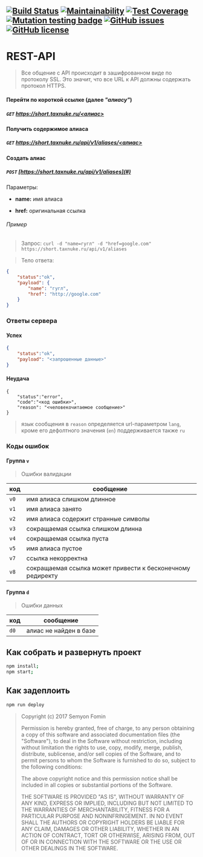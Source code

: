 [![Build Status](https://travis-ci.org/taxnuke/url-shortener.svg?branch=master)](https://travis-ci.org/taxnuke/url-shortener)
[![Maintainability](https://api.codeclimate.com/v1/badges/76293fe51f0b69fa5afe/maintainability)](https://codeclimate.com/github/taxnuke/url-shortener/maintainability)
[![Test Coverage](https://api.codeclimate.com/v1/badges/76293fe51f0b69fa5afe/test_coverage)](https://codeclimate.com/github/taxnuke/url-shortener/test_coverage)
[![Mutation testing badge](https://badge.stryker-mutator.io/github.com/taxnuke/url-shortener/master)](https://stryker-mutator.github.io)
[![GitHub issues](https://img.shields.io/github/issues/taxnuke/url-shortener.svg)](https://github.com/taxnuke/url-shortener/issues)
[![GitHub license](https://img.shields.io/github/license/taxnuke/url-shortener.svg)](https://github.com/taxnuke/url-shortener/blob/master/LICENSE)
---

# REST-API

> Все общение с API происходит в зашифрованном виде по протоколу SSL. Это значит, что все URL к API должны содержать протокол HTTPS.

#### Перейти по короткой ссылке (далее _"алиасу"_)

##### `GET` [https://short.taxnuke.ru/<алиас>](#)

#### Получить содержимое алиаса

##### `GET` [https://short.taxnuke.ru/api/v1/aliases/<алиас>](#)

#### Создать алиас

##### `POST` [https://short.taxnuke.ru/api/v1/aliases](#)

Параметры:

* **name:** имя алиаса

* **href:** оригинальная ссылка

###### Пример
> Запрос:
`curl -d "name=гугл" -d "href=google.com" https://short.taxnuke.ru/api/v1/aliases`

> Тело ответа:
```json
{
    "status":"ok",
    "payload": {
        "name": "гугл",
        "href": "http://google.com"
    }
}
```

### Ответы сервера
#### Успех
```json
{
    "status":"ok",
    "payload": "<запрошенные данные>"
}
```

#### Неудача
```
{
    "status":"error",
    "code":"<код ошибки>",
    "reason": "<человекочитаемое сообщение>"
}
```

> язык сообщения в `reason` определяется url-параметром `lang`, кроме его дефолтного значения (`en`) поддерживается также `ru`

### Коды ошибок

#### Группа `v`
> Ошибки валидации

|  код |                           сообщение                        |
|------|------------------------------------------------------------|
| `v0` | имя алиаса слишком длинное                                 |
| `v1` | имя алиаса занято                                          |
| `v2` | имя алиаса содержит странные символы                       |
| `v3` | сокращаемая ссылка слишком длинна                          |
| `v4` | сокращаемая ссылка пуста                                   |
| `v5` | имя алиаса пустое                                          |
| `v7` | ссылка некорректна                                         |
| `v8` | сокращаемая ссылка может привести к бесконечному редиректу |

#### Группа `d`
> Ошибки данных

|  код |                           сообщение                         |
|------|-------------------------------------------------------------|
| `d0` | алиас не найден в базе                                      |

## Как собрать и развернуть проект
```sh
npm install;
npm start;
```

## Как задеплоить
```sh
npm run deploy
```

> Copyright (c) 2017 Semyon Fomin
>
> Permission is hereby granted, free of charge, to any person obtaining
> a copy of this software and associated documentation files (the
> "Software"), to deal in the Software without restriction, including
> without limitation the rights to use, copy, modify, merge, publish,
> distribute, sublicense, and/or sell copies of the Software, and to
> permit persons to whom the Software is furnished to do so, subject to
> the following conditions:
> 
> The above copyright notice and this permission notice shall be included
> in all copies or substantial portions of the Software.
> 
> THE SOFTWARE IS PROVIDED "AS IS", WITHOUT WARRANTY OF ANY KIND,
> EXPRESS OR IMPLIED, INCLUDING BUT NOT LIMITED TO THE WARRANTIES OF
> MERCHANTABILITY, FITNESS FOR A PARTICULAR PURPOSE AND NONINFRINGEMENT.
> IN NO EVENT SHALL THE AUTHORS OR COPYRIGHT HOLDERS BE LIABLE FOR ANY
> CLAIM, DAMAGES OR OTHER LIABILITY, WHETHER IN AN ACTION OF CONTRACT,
> TORT OR OTHERWISE, ARISING FROM, OUT OF OR IN CONNECTION WITH THE
> SOFTWARE OR THE USE OR OTHER DEALINGS IN THE SOFTWARE.

